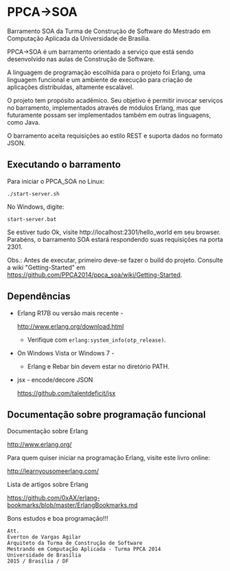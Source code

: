 # PPCA->SOA
Barramento SOA da Turma de Construção de Software do Mestrado em Computação Aplicada da Universidade de Brasília.

PPCA->SOA é um barramento orientado a serviço que está sendo desenvolvido nas aulas de Construção de Software. 

A linguagem de programação escolhida para o projeto foi Erlang, uma linguagem funcional e um ambiente de execução para criação de aplicações distribuídas, altamente escalável.

O projeto tem propósito acadêmico. Seu objetivo é permitir invocar serviços no barramento, implementados através de módulos Erlang, mas que futuramente possam ser implementados também em outras linguagens, como Java. 

O barramento aceita requisições ao estilo REST e suporta dados no formato JSON.


Executando o barramento
-----------------------

Para iniciar o PPCA_SOA no Linux:

```console
./start-server.sh
```

No Windows, digite:

```console
start-server.bat
```

Se estiver tudo Ok, visite http://localhost:2301/hello_world em seu browser. Parabéns, o barramento SOA estará respondendo suas requisições na porta 2301.

Obs.: Antes de executar, primeiro deve-se fazer o build do projeto. Consulte a wiki "Getting-Started" em <https://github.com/PPCA2014/ppca_soa/wiki/Getting-Started>.


Dependências
------------

* Erlang R17B ou versão mais recente -

    <http://www.erlang.org/download.html>

  * Verifique com `erlang:system_info(otp_release)`.


* On Windows Vista or Windows 7 -

  * Erlang e Rebar bin devem estar no diretório PATH.


* jsx - encode/decore JSON

    <https://github.com/talentdeficit/jsx>


Documentação sobre programação funcional
-----------------------------------------

Documentação sobre Erlang

<http://www.erlang.org/>

Para quem quiser iniciar na programação Erlang, visite este livro online:

<http://learnyousomeerlang.com/>

Lista de artigos sobre Erlang

<https://github.com/0xAX/erlang-bookmarks/blob/master/ErlangBookmarks.md>


Bons estudos e boa programação!!!

```
Att.
Everton de Vargas Agilar
Arquiteto da Turma de Construção de Software
Mestrando em Computação Aplicada - Turma PPCA 2014
Universidade de Brasília
2015 / Brasília / DF
```
